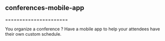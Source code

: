 ## conferences-mobile-app
======================

You organize a conference ? Have a mobile app to help your attendees have their own custom schedule.
